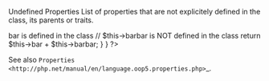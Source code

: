 Undefined Properties
List of properties that are not explicitely defined in the class, its parents or traits.

<?php

class foo {
    // property definition
    private bar = 2;
    
    function foofoo() {
        // $this->bar is defined in the class
        // $this->barbar is NOT defined in the class
        return $this->bar + $this->barbar;
    }
}

?>

See also `Properties <http://php.net/manual/en/language.oop5.properties.php>`_.